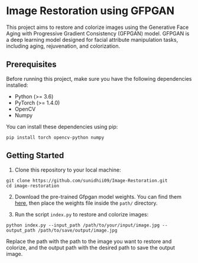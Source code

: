 # Image Restoration using GFPGAN

This project aims to restore and colorize images using the Generative Face Aging with Progressive Gradient Consistency (GFPGAN) model. GFPGAN is a deep learning model designed for facial attribute manipulation tasks, including aging, rejuvenation, and colorization.

## Prerequisites

Before running this project, make sure you have the following dependencies installed:

- Python (>= 3.6)
- PyTorch (>= 1.4.0)
- OpenCV
- Numpy

You can install these dependencies using pip:

```
pip install torch opencv-python numpy
```

## Getting Started

1. Clone this repository to your local machine:

```
git clone https://github.com/sunidhii09/Image-Restoration.git
cd image-restoration
```

2. Download the pre-trained Gfpgan model weights. You can find them [here]([https://example.com/gfpgan_weights.pth](https://github.com/TencentARC/GFPGAN)), then place the weights file inside the `path/` directory.

3. Run the script `index.py` to restore and colorize images:

```
python index.py --input_path /path/to/your/input/image.jpg --output_path /path/to/save/output/image.jpg
```

Replace the path with the path to the image you want to restore and colorize, and the output path with the desired path to save the output image.
